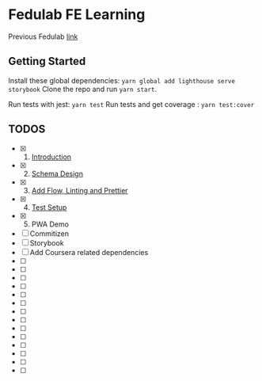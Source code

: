 # Fedulab FE Learning 
Previous Fedulab [link](https://vidaaudrey.github.io/vcui/?selectedKind=prototype.FedulabApp&selectedStory=FedulabApp&full=0&down=0&left=1&panelRight=1&downPanel=tuchk4%2Freadme%2Fpanel)
## Getting Started 
Install these global dependencies: `yarn global add lighthouse serve storybook`
Clone the repo and run `yarn start`.

Run tests with jest: `yarn test`
Run tests and get coverage : `yarn test:cover`

## TODOS
- [x] 1. [Introduction](learn/1_Introduction.md)
- [x] 2. [Schema Design](learn/2_Schema_Design.md)
- [x] 3. [Add Flow, Linting and Prettier](learn/3_Add_Flow_Linting_and_Prettier.md)
- [x] 4. [Test Setup](learn/4_Test_Setup.md)
- [x] 5. PWA Demo
- [ ] Commitizen 
- [ ] Storybook
- [ ] Add Coursera related dependencies
- [ ] 
- [ ]
- [ ]
- [ ]
- [ ]
- [ ]
- [ ]
- [ ]
- [ ]
- [ ]
- [ ]
- [ ]
- [ ]
- [ ]